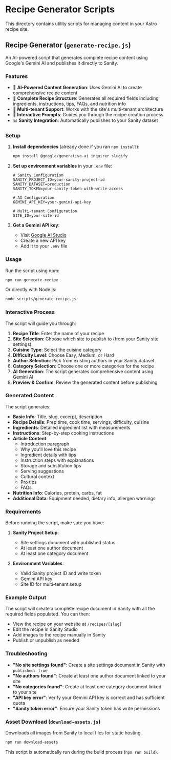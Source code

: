 # Recipe Generator Scripts

This directory contains utility scripts for managing content in your Astro recipe site.

## Recipe Generator (`generate-recipe.js`)

An AI-powered script that generates complete recipe content using Google's Gemini AI and publishes it directly to Sanity.

### Features

- 🤖 **AI-Powered Content Generation**: Uses Gemini AI to create comprehensive recipe content
- 📝 **Complete Recipe Structure**: Generates all required fields including ingredients, instructions, tips, FAQs, and nutrition info
- 🏢 **Multi-tenant Support**: Works with the site's multi-tenant architecture
- 🎯 **Interactive Prompts**: Guides you through the recipe creation process
- 📊 **Sanity Integration**: Automatically publishes to your Sanity dataset

### Setup

1. **Install dependencies** (already done if you ran `npm install`):
   ```bash
   npm install @google/generative-ai inquirer slugify
   ```

2. **Set up environment variables** in your `.env` file:
   ```env
   # Sanity Configuration
   SANITY_PROJECT_ID=your-sanity-project-id
   SANITY_DATASET=production
   SANITY_TOKEN=your-sanity-token-with-write-access
   
   # AI Configuration
   GEMINI_API_KEY=your-gemini-api-key
   
   # Multi-tenant Configuration
   SITE_ID=your-site-id
   ```

3. **Get a Gemini API key**:
   - Visit [Google AI Studio](https://makersuite.google.com/app/apikey)
   - Create a new API key
   - Add it to your `.env` file

### Usage

Run the script using npm:
```bash
npm run generate-recipe
```

Or directly with Node.js:
```bash
node scripts/generate-recipe.js
```

### Interactive Process

The script will guide you through:

1. **Recipe Title**: Enter the name of your recipe
2. **Site Selection**: Choose which site to publish to (from your Sanity site settings)
3. **Cuisine Type**: Select the cuisine category
4. **Difficulty Level**: Choose Easy, Medium, or Hard
5. **Author Selection**: Pick from existing authors in your Sanity dataset
6. **Category Selection**: Choose one or more categories for the recipe
7. **AI Generation**: The script generates comprehensive content using Gemini AI
8. **Preview & Confirm**: Review the generated content before publishing

### Generated Content

The script generates:

- **Basic Info**: Title, slug, excerpt, description
- **Recipe Details**: Prep time, cook time, servings, difficulty, cuisine
- **Ingredients**: Detailed ingredient list with measurements
- **Instructions**: Step-by-step cooking instructions
- **Article Content**: 
  - Introduction paragraph
  - Why you'll love this recipe
  - Ingredient details with tips
  - Instruction steps with explanations
  - Storage and substitution tips
  - Serving suggestions
  - Cultural context
  - Pro tips
  - FAQs
- **Nutrition Info**: Calories, protein, carbs, fat
- **Additional Data**: Equipment needed, dietary info, allergen warnings

### Requirements

Before running the script, make sure you have:

1. **Sanity Project Setup**: 
   - Site settings document with published status
   - At least one author document
   - At least one category document

2. **Environment Variables**:
   - Valid Sanity project ID and write token
   - Gemini API key
   - Site ID for multi-tenant setup

### Example Output

The script will create a complete recipe document in Sanity with all the required fields populated. You can then:

- View the recipe on your website at `/recipes/[slug]`
- Edit the recipe in Sanity Studio
- Add images to the recipe manually in Sanity
- Publish or unpublish as needed

### Troubleshooting

- **"No site settings found"**: Create a site settings document in Sanity with `published: true`
- **"No authors found"**: Create at least one author document linked to your site
- **"No categories found"**: Create at least one category document linked to your site
- **"API key error"**: Verify your Gemini API key is correct and has sufficient quota
- **"Sanity token error"**: Ensure your Sanity token has write permissions

### Asset Download (`download-assets.js`)

Downloads all images from Sanity to local files for static hosting.

```bash
npm run download-assets
```

This script is automatically run during the build process (`npm run build`). 